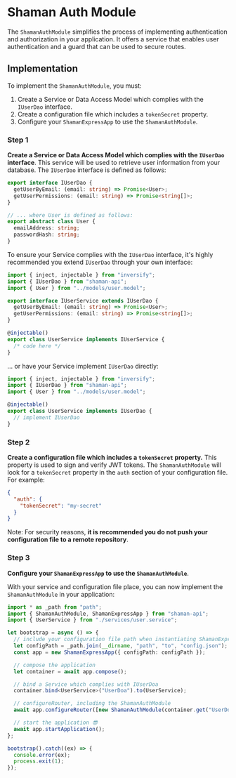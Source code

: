 # Shaman Auth Module

The `ShamanAuthModule` simplifies the process of implementing authentication and authorization in your application. It offers a service that enables user authentication and a guard that can be used to secure routes.

## Implementation

To implement the `ShamanAuthModule`, you must:

1. Create a Service or Data Access Model which complies with the `IUserDao` interface.
2. Create a configuration file which includes a `tokenSecret` property.
3. Configure your `ShamanExpressApp` to use the `ShamanAuthModule`.

### Step 1

**Create a Service or Data Access Model which complies with the `IUserDao` interface**. This service will be used to retrieve user information from your database. The `IUserDao` interface is defined as follows:

```typescript
export interface IUserDao {
  getUserByEmail: (email: string) => Promise<User>;
  getUserPermissions: (email: string) => Promise<string[]>;
}

// ... where User is defined as follows:
export abstract class User {
  emailAddress: string;
  passwordHash: string;
}
```

To ensure your Service complies with the `IUserDao` interface, it's highly recommended you extend `IUserDao` through your own interface:

```typescript
import { inject, injectable } from "inversify";
import { IUserDao } from "shaman-api";
import { User } from "../models/user.model";

export interface IUserService extends IUserDao {
  getUserByEmail: (email: string) => Promise<User>;
  getUserPermissions: (email: string) => Promise<string[]>;
}

@injectable()
export class UserService implements IUserService {
  /* code here */
}
```

... or have your Service implement `IUserDao` directly:

```typescript
import { inject, injectable } from "inversify";
import { IUserDao } from "shaman-api";
import { User } from "../models/user.model";

@injectable()
export class UserService implements IUserDao {
  // implement IUserDao
}
```

### Step 2

**Create a configuration file which includes a `tokenSecret` property.** This property is used to sign and verify JWT tokens. The `ShamanAuthModule` will look for a `tokenSecret` property in the `auth` section of your configuration file. For example:

```json
{
  "auth": {
    "tokenSecret": "my-secret"
  }
}
```

Note: For security reasons, **it is recommended you do not push your configuration file to a remote repository**.

### Step 3

**Configure your `ShamanExpressApp` to use the `ShamanAuthModule`**.

With your service and configuration file place, you can now implement the `ShamanAuthModule` in your application:

```typescript
import * as _path from "path";
import { ShamanAuthModule, ShamanExpressApp } from "shaman-api";
import { UserService } from "./services/user.service";

let bootstrap = async () => {
  // include your configuration file path when instantiating ShamanExpressApp
  let configPath = _path.join(__dirname, "path", "to", "config.json");
  const app = new ShamanExpressApp({ configPath: configPath });

  // compose the application
  let container = await app.compose();

  // bind a Service which complies with IUserDoa
  container.bind<UserService>("UserDoa").to(UserService);

  // configureRouter, including the ShamanAuthModule
  await app.configureRouter([new ShamanAuthModule(container.get("UserDoa"))]);

  // start the application 😎
  await app.startApplication();
};

bootstrap().catch((ex) => {
  console.error(ex);
  process.exit(1);
});
```
